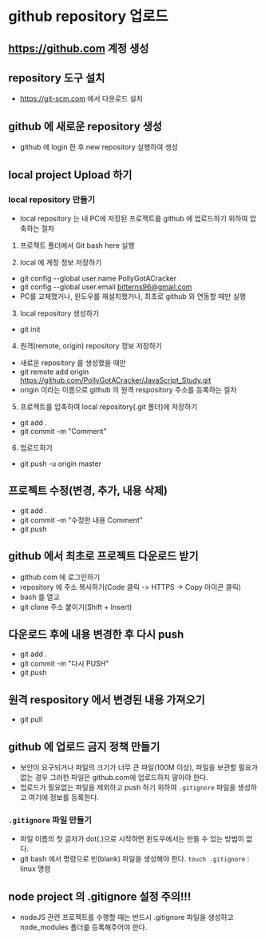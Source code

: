 # github repository 업로드

## https://github.com 계정 생성

## repository 도구 설치

- https://git-scm.com 에서 다운로드 설치

## github 에 새로운 repository 생성

- github 에 login 한 후 new repository 실행하여 생성

## local project Upload 하기

### local repository 만들기

- local repository 는 내 PC에 저장된 프로젝트를 github 에 업로드하기 위하여 압축하는 절차

1. 프로젝트 폴더에서 Git bash here 실행

2. local 에 계정 정보 저장하기

- git config --global user.name PollyGotACracker
- git config --global user.email bitterns96@gmail.com
- PC를 교체했거나, 윈도우를 재설치했거나, 최초로 github 와 연동할 때만 실행

3. local repository 생성하기

- git init

4. 원격(remote, origin) repository 정보 저장하기

- 새로운 repository 를 생성했을 때만
- git remote add origin https://github.com/PollyGotACracker/JavaScript_Study.git
- origin 이라는 이름으로 github 의 원격 respository 주소를 등록하는 절차

5. 프로젝트를 압축하여 local repository(.git 폴더)에 저장하기

- git add .
- git commit -m "Comment"

6. 업로드하기

- git push -u origin master

## 프로젝트 수정(변경, 추가, 내용 삭제)

- git add .
- git commit -m "수정한 내용 Comment"
- git push

## github 에서 최초로 프로젝트 다운로드 받기

- github.com 에 로그인하기
- repository 에 주소 복사하기(Code 클릭 -> HTTPS -> Copy 아이콘 클릭)
- bash 를 열고
- git clone 주소 붙이기(Shift + Insert)

## 다운로드 후에 내용 변경한 후 다시 push

- git add .
- git commit -m "다시 PUSH"
- git push

## 원격 respository 에서 변경된 내용 가져오기

- git pull

## github 에 업로드 금지 정책 만들기

- 보안이 요구되거나 파일의 크기가 너무 큰 파일(100M 이상),
  파일을 보관할 필요가 없는 경우 그러한 파일은 github.com에
  업로드하지 말아야 한다.
- 업로드가 필요없는 파일을 제외하고 push 하기 위하여
  ```.gitignore``` 파일을 생성하고 여기에 정보를 등록한다.

### ```.gitignore``` 파일 만들기

- 파일 이름의 첫 글자가 dot(.)으로 시작하면 윈도우에서는
  만들 수 있는 방법이 없다.
- git bash 에서 명령으로 빈(blank) 파일을 생성해야 한다.
  ```touch .gitignore``` : linux 명령

## node project 의 .gitignore 설정 주의!!!

- nodeJS 관련 프로젝트를 수행할 때는 반드시 .gitignore 파일을
  생성하고 node_modules 폴더를 등록해주어야 한다.
